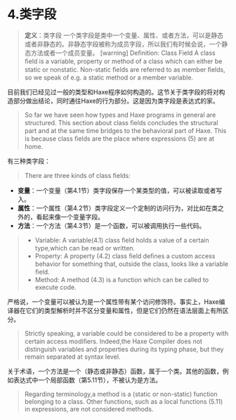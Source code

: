 # 4.类字段

> **定义**：类字段
>  一个类字段是类中一个变量、属性、或者方法，可以是静态或者非静态的。非静态字段被称为成员字段，所以我们有时候会说，一个静态方法或者一个成员变量。
>  [warning] Deﬁnition: Class Field
>  A class ﬁeld is a variable, property or method of a class which can either be static or nonstatic. Non-static ﬁelds are referred to as member ﬁelds, so we speak of e.g. a static method or a member variable.

目前我们已经见过一般的类型和Haxe程序如何构造的。这节关于类字段的将对构造部分做出结论，同时通往Haxe的行为部分。这是因为类字段是表达式的家。

> So far we have seen how types and Haxe programs in general are structured. This section about class ﬁelds concludes the structural part and at the same time bridges to the behavioral part of Haxe. This is because class ﬁelds are the place where expressions (5) are at home.

有三种类字段：

> There are three kinds of class ﬁelds:

- **变量**：一个变量（第4.1节）类字段保存一个某类型的值，可以被读取或者写入。
- **属性**：一个属性（第4.2节）类字段定义一个定制的访问行为，对比如在类之外的，看起来像一个变量字段。
- **方法**：一个方法（第4.3节）是一个函数，可以被调用执行一些代码。

> - Variable: A variable(4.1) class ﬁeld holds a value of a certain type,which can be read or written.
> - Property: A property (4.2) class ﬁeld deﬁnes a custom access behavior for something that, outside the class, looks like a variable ﬁeld.
> - Method: A method (4.3) is a function which can be called to execute code.

严格说，一个变量可以被认为是一个属性带有某个访问修饰符。事实上，Haxe编译器在它们的类型解析时并不区分变量和属性，但是它们仍然在语法层面上有所区分。

> Strictly speaking, a variable could be considered to be a property with certain access modiﬁers. Indeed,the Haxe Compiler does not distinguish variables and properties during its typing phase, but they remain separated at syntax level.

关于术语，一个方法是一个（静态或非静态）函数，属于一个类。其他的函数，例如表达式中一个局部函数（第5.11节），不被认为是方法。

> Regarding terminology,a method is a (static or non-static) function belonging to a class. Other functions, such as a local functions (5.11) in expressions, are not considered methods.